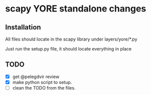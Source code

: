 # scapy YORE standalone changes

## Installation

All files should locate in the scapy library under layers/yore/*.py

Just run the setup.py file, it should locate everything in place

## TODO
- [x] get @pelegdvir review 
- [x] make python script to setup.
- [ ] clean the TODO from the files.
